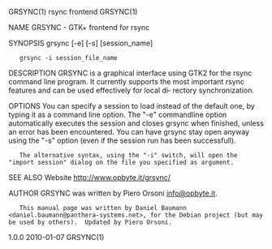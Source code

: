 GRSYNC(1)                                                                             rsync frontend                                                                             GRSYNC(1)

NAME
       GRSYNC - GTK+ frontend for rsync

SYNOPSIS
       grsync [-e] [-s] [session_name]

       grsync -i session_file_name

DESCRIPTION
       GRSYNC  is  a graphical interface using GTK2 for the rsync command line program.  It currently supports the most important rsync features and can be used effectively for local di‐
       rectory synchronization.

OPTIONS
       You can specify a session to load instead of the default one, by typing it as a command line option.  The "-e" commandline option automatically executes  the  session  and  closes
       grsync when finished, unless an error has been encountered.  You can have grsync stay open anyway using the "-s" option (even if the session run has been successfull).

       The alternative syntax, using the "-i" switch, will open the "import session" dialog on the file you specified as argument.

SEE ALSO
       Website <http://www.opbyte.it/grsync/>

AUTHOR
       GRSYNC was written by Piero Orsoni <info@opbyte.it>.

       This manual page was written by Daniel Baumann <daniel.baumann@panthera-systems.net>, for the Debian project (but may be used by others).  Updated by Piero Orsoni.

1.0.0                                                                                   2010-01-07                                                                               GRSYNC(1)
